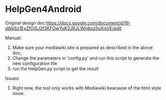# HelpGen4Android
Original design doc:https://docs.google.com/document/d/19-aWqSz1EyZfOj5J2f3KFOwYuK2JRJLWmbsz5uXisVE/edit

Manual:
1. Make sure your mediawiki site is prepared as described in the above doc;
2. Change the parameters in 'config.py' and run this script to generate the new configuration file
3. run the HelpGen.py script to get the result

Issues:
1. Right now, the tool only works with Mediawiki beacause of the html style issue.


